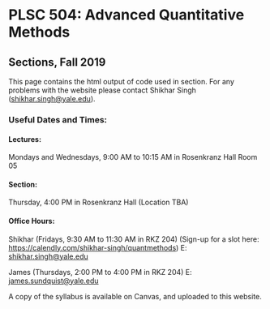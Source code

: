 # PLSC 504: Advanced Quantitative Methods
## Sections, Fall 2019

This page contains the html output of code used in section. For any problems with the website please contact Shikhar Singh (shikhar.singh@yale.edu). 

### Useful Dates and Times:

#### Lectures: 
Mondays and Wednesdays, 9:00 AM to 10:15 AM in Rosenkranz Hall Room 05

#### Section: 
Thursday, 4:00 PM in Rosenkranz Hall (Location TBA)

#### Office Hours:
Shikhar (Fridays, 9:30 AM to 11:30 AM in RKZ 204)
(Sign-up for a slot here: https://calendly.com/shikhar-singh/quantmethods)
E: shikhar.singh@yale.edu

James (Thursdays, 2:00 PM to 4:00 PM in RKZ 204)
E: james.sundquist@yale.edu

A copy of the syllabus is available on Canvas, and uploaded to this website. 
